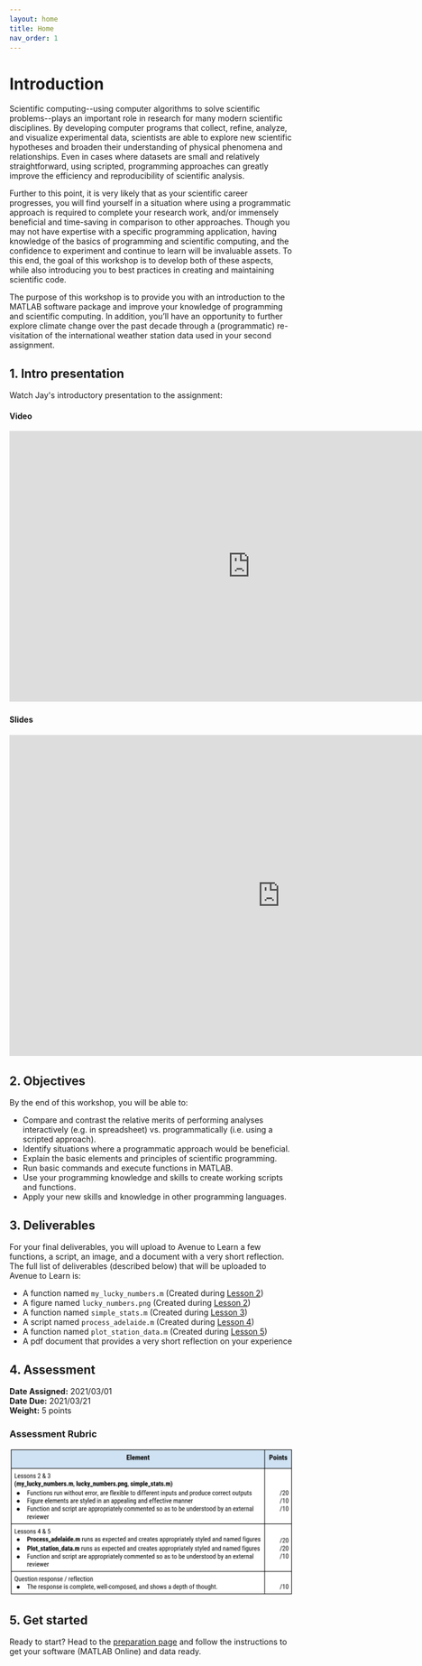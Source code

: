 ```yaml
---
layout: home
title: Home
nav_order: 1
---
```


# Introduction
Scientific computing--using computer algorithms to solve scientific problems--plays an important role in research for many modern scientific disciplines. By developing computer programs that collect, refine, analyze, and visualize experimental data, scientists are able to explore new scientific hypotheses and broaden their understanding of physical phenomena and relationships. Even in cases where datasets are small and relatively straightforward, using scripted, programming approaches can greatly improve the efficiency and reproducibility of scientific analysis.

Further to this point, it is very likely that as your scientific career progresses, you will find yourself in a situation where using a programmatic approach is required to complete your research work, and/or immensely beneficial and time-saving in comparison to other approaches. Though you may not have expertise with a specific programming application, having knowledge of the basics of programming and scientific computing, and the confidence to experiment and continue to learn will be invaluable assets. To this end, the goal of this workshop is to develop both of these aspects, while also introducing you to best practices in creating and maintaining scientific code. 

The purpose of this workshop is to provide you with an introduction to the MATLAB software package and improve your knowledge of programming and scientific computing. In addition, you’ll have an opportunity to further explore climate change over the past decade through a (programmatic) re-visitation of the international weather station data used in your second assignment. 

## 1. Intro presentation
Watch Jay's introductory presentation to the assignment: 

#### Video 
<iframe width="853" height="480" src="https://web.microsoftstream.com/embed/video/439cf5ee-5dad-462e-a9a8-04f0c6de01d0?autoplay=false&amp;showinfo=true" allowfullscreen style="border:none;"></iframe>

#### Slides
<iframe src="https://docs.google.com/presentation/d/e/2PACX-1vT9zj8Ktv3CN4HAeDHGm8xeUuhDh0LDy8CZomZhuxCeEWjEafTyDSBrze91vQK9XNRf-Yu0RjtytcjG/embed?start=false&loop=true&delayms=60000" frameborder="0" width="960" height="569" allowfullscreen="true" mozallowfullscreen="true" webkitallowfullscreen="true"></iframe>

## 2. Objectives
By the end of this workshop, you will be able to:
- Compare and contrast the relative merits of performing analyses interactively (e.g. in spreadsheet) vs. programmatically (i.e. using a scripted approach).
- Identify situations where a programmatic approach would be beneficial.
- Explain the basic elements and principles of scientific programming.
- Run basic commands and execute functions in MATLAB.
- Use your programming knowledge and skills to create working scripts and functions. 
- Apply your new skills and knowledge in other programming languages.

## 3. Deliverables
For your final deliverables, you will upload to Avenue to Learn a few functions, a script, an image, and a document with a very short reflection. The full list of deliverables (described below) that will be uploaded to Avenue to Learn is: 
- A function named ```my_lucky_numbers.m``` (Created during [Lesson 2](lesson2))
- A figure named ```lucky_numbers.png``` (Created during [Lesson 2](lesson2))
- A function named ```simple_stats.m``` (Created during [Lesson 3](lesson3))
- A script named ```process_adelaide.m``` (Created during [Lesson 4](lesson4))
- A function named ```plot_station_data.m``` (Created during [Lesson 5](lesson5))
- A pdf document that provides a very short reflection on your experience

## 4. Assessment
**Date Assigned:**	2021/03/01  
**Date Due:** 		2021/03/21   
**Weight:** 		5 points  

### Assessment Rubric
![Assessment rubric](assets/img/rubric.png)

## 5. Get started 
Ready to start? Head to the [preparation page](preparation) and follow the instructions to get your software (MATLAB Online) and data ready.
